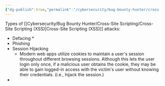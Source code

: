 ```yaml
---
{"dg-publish":true,"permalink":"/cybersecurity/bug-bounty-hunter/cross-site-scripting/xss-attacks/","tags":["XSS"]}
---
```


Types of [[Cybersecurity/Bug Bounty Hunter/Cross-Site Scripting/Cross-Site Scripting (XSS)\|Cross-Site Scripting (XSS)]] attacks:

* Defacing
	* 
* Phishing
* Session Hijacking
	* Modern web apps utilize cookies to maintain a user's session throughout different browsing sessions.  Although this lets the user login only once, if a malicious user obtains the cookie, they may be able to gain logged-in access with the victim's user without knowing their credentials.  (i.e., hijack the session.)
* 

